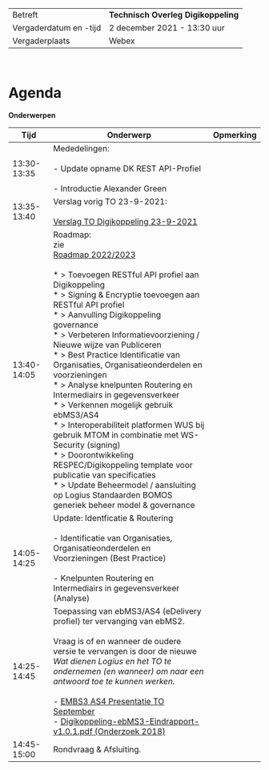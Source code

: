 |  |   |
|------------------------|-------------------------------------|
| Betreft  | **Technisch Overleg Digikoppeling** |
| Vergaderdatum en -tijd | 2 december 2021 - 13:30 uur  |
| Vergaderplaats  | Webex  |
<br>

Agenda
======

  

**Onderwerpen**


| Tijd | Onderwerp | Opmerking |
| --- | --- | --- |
| 13:30-13:35 | Mededelingen:<br><br>\- Update opname DK REST API-Profiel<br><br>\- Introductie Alexander Green |     |
| 13:35-13:40 | Verslag vorig TO 23-9-2021:<br><br> [Verslag TO Digikoppeling 23-9-2021](https://github.com/Logius-standaarden/Digikoppeling-Technisch-Overleg/blob/main/2021/2021_09_23/Concept%20verslag%20TO%20DK%2023%20september%202021.pdf)|     |
| 13:40-14:05 | Roadmap:  <br>zie<br>[Roadmap 2022/2023](https://github.com/Logius-standaarden/Digikoppeling-Technisch-Overleg/blob/main/2021/2021_12_02/Concept%20Roadmap%20Digkoppeling_2022-2023.md)<BR><br>* \> Toevoegen RESTful API profiel aan Digikoppeling<br>* \> Signing & Encryptie toevoegen aan RESTful API profiel<br>* \> Aanvulling Digikoppeling governance<br>* \> Verbeteren Informatievoorziening / Nieuwe wijze van Publiceren<br>* \> Best Practice Identificatie van Organisaties, Organisatieonderdelen en voorzieningen<br>* \> Analyse knelpunten Routering en Intermediairs in gegevensverkeer<br>* \> Verkennen mogelijk gebruik ebMS3/AS4<br>* \> Interoperabiliteit platformen WUS bij gebruik MTOM in combinatie met WS-Security (signing)<br>* \> Doorontwikkeling RESPEC/Digikoppeling template voor publicatie van specificaties<br>* \> Update Beheermodel / aansluiting op Logius Standaarden BOMOS generiek beheer model & governance |     |
| 14:05-14:25 | Update: Identficatie & Routering<br><br>\- Identificatie van Organisaties, Organisatieonderdelen en Voorzieningen (Best Practice)<br><br>\- Knelpunten Routering en Intermediairs in gegevensverkeer (Analyse) |     |
| 14:25-14:45 | Toepassing van ebMS3/AS4 (eDelivery profiel) ter vervanging van ebMS2. <br><br>Vraag is of en wanneer de oudere versie te vervangen is door de nieuwe  <br>_Wat dienen Logius en het TO te ondernemen (en wanneer) om naar een antwoord toe te kunnen werken._<br><br>\- [EMBS3 AS4 Presentatie TO September](https://github.com/Logius-standaarden/Digikoppeling-Technisch-Overleg/blob/main/2021/2021_12_02/TO%20DigiKoppeling%20eDelivery%20AS4.pdf)  <br>\- [Digikoppeling-ebMS3-Eindrapport-v1.0.1.pdf (Onderzoek 2018)](https://github.com/Logius-standaarden/Digikoppeling-Technisch-Overleg/blob/main/2021/2021_12_02/bijlage%204.2%20Digikoppeling-ebMS3-Eindrapport-v1.0.1.pdf) |     |
| 14:45-15:00 | Rondvraag & Afsluiting. |     |




